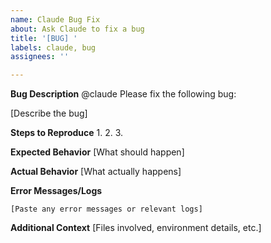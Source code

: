 ```yaml
---
name: Claude Bug Fix
about: Ask Claude to fix a bug
title: '[BUG] '
labels: claude, bug
assignees: ''

---
```


**Bug Description**
@claude Please fix the following bug:

[Describe the bug]

**Steps to Reproduce**
1. 
2. 
3. 

**Expected Behavior**
[What should happen]

**Actual Behavior**
[What actually happens]

**Error Messages/Logs**
```
[Paste any error messages or relevant logs]
```

**Additional Context**
[Files involved, environment details, etc.]